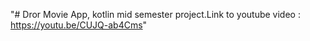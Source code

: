 "# Dror Movie App, kotlin mid semester project.Link to youtube video : https://youtu.be/CUJQ-ab4Cms" 
